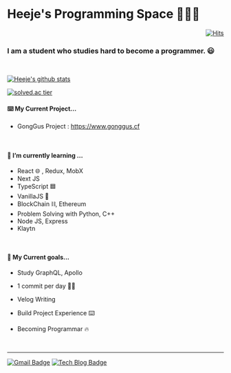 # Heeje's Programming Space 🧑🏻‍💻



<div align=right>

  [![Hits](https://hits.seeyoufarm.com/api/count/incr/badge.svg?url=https%3A%2F%2Fgithub.com%2Fgjbae1212%2Fhit-counter&count_bg=%23003C8F&title_bg=%23FF5722&icon=counter-strike.svg&icon_color=%23FFEB3B&title=hits&edge_flat=false)](https://hits.seeyoufarm.com)

  </div>

### I am a student who studies hard to become a programmer. 😃

</br>

[![Heeje's github stats](https://github-readme-stats.vercel.app/api?username=holim0)](https://github.com/anuraghazra/github-readme-stats)

[![solved.ac tier](http://mazassumnida.wtf/api/generate_badge?boj=holim0)](https://solved.ac/holim0)


#### **⌨️ My Current Project...**

- GongGus Project : https://www.gonggus.cf

</br>

#### **🌱 I’m currently learning ...**

- React 🌐 , Redux, MobX
- Next JS
- TypeScript 🟦
- VanillaJS 🍨
- BlockChain ⛓, Ethereum
- Problem Solving with Python, C++
- Node JS, Express
- Klaytn


</br>



#### **🎯 My Current goals...**


- Study GraphQL, Apollo

- 1 commit per day 👍🏻

- Velog Writing

- Build Project Experience ⌨️

- Becoming Programmar 🔥

  </br>


---

  [![Gmail Badge](https://img.shields.io/badge/Gmail-d14836?style=flat-square&logo=Gmail&logoColor=white&link=mailto:holim1226@gmail.com)](mailto:holim1226@gmail.com) [![Tech Blog Badge](http://img.shields.io/badge/-Tech%20blog-black?style=flat-square&logo=github&link=https://velog.io/@holim0)](https://velog.io/@holim0)











<!--
**holim0/holim0** is a ✨ _special_ ✨ repository because its `README.md` (this file) appears on your GitHub profile.

Here are some ideas to get you started:

- 🔭 I’m currently working on ...
- 🌱 I’m currently learning ...
- 👯 I’m looking to collaborate on ...
- 🤔 I’m looking for help with ...
- 💬 Ask me about ...
- 📫 How to reach me: ...
- 😄 Pronouns: ...
- ⚡ Fun fact: ...
-->
